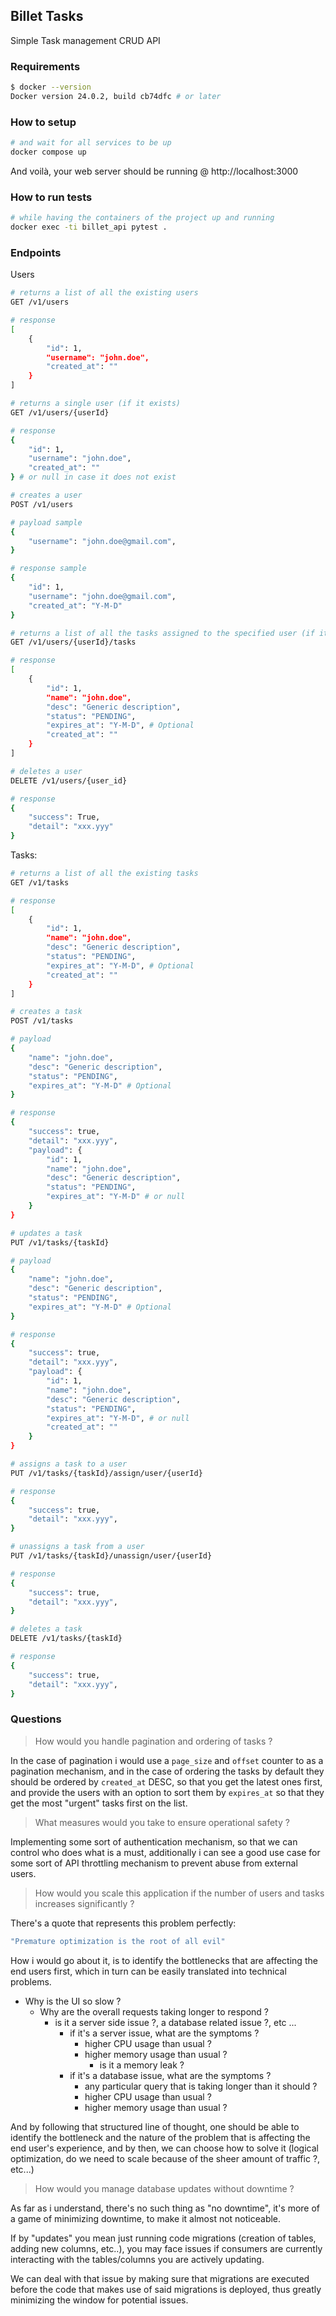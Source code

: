 ## Billet Tasks

Simple Task management CRUD API

### Requirements

```sh
$ docker --version
Docker version 24.0.2, build cb74dfc # or later
```

### How to setup

```sh
# and wait for all services to be up
docker compose up
```

And voilà, your web server should be running @ http://localhost:3000

### How to run tests

```sh
# while having the containers of the project up and running
docker exec -ti billet_api pytest .
```

### Endpoints

Users

```sh
# returns a list of all the existing users
GET /v1/users

# response
[
    {
        "id": 1,
        "username": "john.doe",
        "created_at": ""
    }
]
```

```sh
# returns a single user (if it exists)
GET /v1/users/{userId}

# response
{
    "id": 1,
    "username": "john.doe",
    "created_at": ""
} # or null in case it does not exist
```

```sh
# creates a user
POST /v1/users

# payload sample
{
    "username": "john.doe@gmail.com",
}

# response sample
{
    "id": 1,
    "username": "john.doe@gmail.com",
    "created_at": "Y-M-D"
}
```

```sh
# returns a list of all the tasks assigned to the specified user (if it exists)
GET /v1/users/{userId}/tasks

# response
[
    {
        "id": 1,
        "name": "john.doe",
        "desc": "Generic description",
        "status": "PENDING",
        "expires_at": "Y-M-D", # Optional
        "created_at": ""
    }
]
```

```sh
# deletes a user
DELETE /v1/users/{user_id}

# response
{
    "success": True,
    "detail": "xxx.yyy"
}
```

Tasks:

```sh
# returns a list of all the existing tasks
GET /v1/tasks

# response
[
    {
        "id": 1,
        "name": "john.doe",
        "desc": "Generic description",
        "status": "PENDING",
        "expires_at": "Y-M-D", # Optional
        "created_at": ""
    }
]
```

```sh
# creates a task
POST /v1/tasks

# payload
{
    "name": "john.doe",
    "desc": "Generic description",
    "status": "PENDING",
    "expires_at": "Y-M-D" # Optional
}

# response
{
    "success": true,
    "detail": "xxx.yyy",
    "payload": {
        "id": 1,
        "name": "john.doe",
        "desc": "Generic description",
        "status": "PENDING",
        "expires_at": "Y-M-D" # or null
    }
}
```

```sh
# updates a task
PUT /v1/tasks/{taskId}

# payload
{
    "name": "john.doe",
    "desc": "Generic description",
    "status": "PENDING",
    "expires_at": "Y-M-D" # Optional
}

# response
{
    "success": true,
    "detail": "xxx.yyy",
    "payload": {
        "id": 1,
        "name": "john.doe",
        "desc": "Generic description",
        "status": "PENDING",
        "expires_at": "Y-M-D", # or null
        "created_at": ""
    }
}
```

```sh
# assigns a task to a user
PUT /v1/tasks/{taskId}/assign/user/{userId}

# response
{
    "success": true,
    "detail": "xxx.yyy",
}
```

```sh
# unassigns a task from a user
PUT /v1/tasks/{taskId}/unassign/user/{userId}

# response
{
    "success": true,
    "detail": "xxx.yyy",
}
```

```sh
# deletes a task
DELETE /v1/tasks/{taskId}

# response
{
    "success": true,
    "detail": "xxx.yyy",
}
```

### Questions

> How would you handle pagination and ordering of tasks ?

In the case of pagination i would use a `page_size` and `offset` counter to as a
pagination mechanism, and in the case of ordering the tasks by default they should
be ordered by `created_at` DESC, so that you get the latest ones first, and provide
the users with an option to sort them by `expires_at` so that they get the most "urgent"
tasks first on the list.

> What measures would you take to ensure operational safety ?

Implementing some sort of authentication mechanism, so that we can control who does what is a must,
additionally i can see a good use case for some sort of API throttling mechanism to prevent
abuse from external users.

> How would you scale this application if the number of users and tasks increases significantly ?

There's a quote that represents this problem perfectly:

```sh
"Premature optimization is the root of all evil"
```

How i would go about it, is to identify the bottlenecks that are affecting the end users first,
which in turn can be easily translated into technical problems.

- Why is the UI so slow ?
  - Why are the overall requests taking longer to respond ?
    - is it a server side issue ?, a database related issue ?, etc ...
      - if it's a server issue, what are the symptoms ?
        - higher CPU usage than usual ?
        - higher memory usage than usual ?
          - is it a memory leak ?
      - if it's a database issue, what are the symptoms ?
        - any particular query that is taking longer than it should ?
        - higher CPU usage than usual ?
        - higher memory usage than usual ?

And by following that structured line of thought, one should be able to identify the bottleneck and
the nature of the problem that is affecting the end user's experience, and by then, we can choose how
to solve it (logical optimization, do we need to scale because of the sheer amount of traffic ?, etc...)

> How would you manage database updates without downtime ?

As far as i understand, there's no such thing as "no downtime", it's more of a game of minimizing downtime,
to make it almost not noticeable.

If by "updates" you mean just running code migrations (creation of tables, adding new columns, etc..), you may
face issues if consumers are currently interacting with the tables/columns you are actively updating.

We can deal with that issue by making sure that migrations are executed before the code that makes use of said
migrations is deployed, thus greatly minimizing the window for potential issues.
